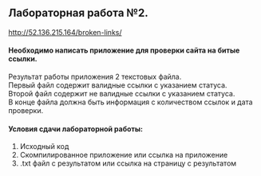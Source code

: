 ## Лабораторная работа №2.  

http://52.136.215.164/broken-links/  

#### Необходимо написать приложение для проверки сайта на битые ссылки.  
Результат работы приложения 2 текстовых файла.  
Первый файл содержит валидные ссылки с указанием статуса.  
Второй файл содержит не валидные ссылки с указанием статуса.  
В конце файла должна быть информация с количеством ссылок и дата проверки.  


#### Условия сдачи лабораторной работы:  
1) Исходный код  
2) Скомпилированное приложение или ссылка на приложение  
3) .txt файл с результатом или ссылка на страницу с результатом  
